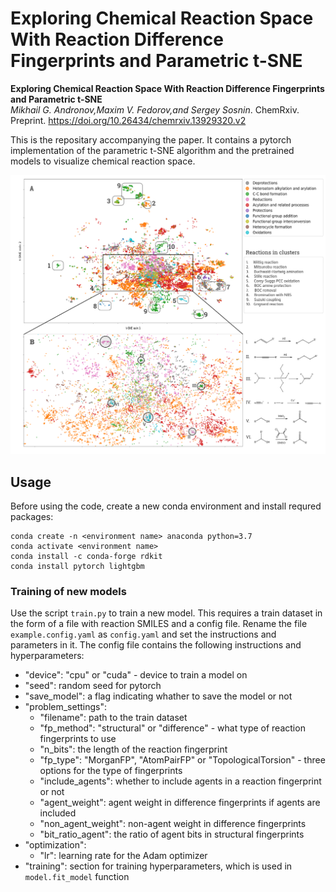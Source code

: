 # Exploring Chemical Reaction Space With Reaction Difference Fingerprints and Parametric t-SNE
__Exploring Chemical Reaction Space With Reaction Difference Fingerprints and Parametric t-SNE__  
_Mikhail G. Andronov,Maxim V. Fedorov,and Sergey Sosnin_. ChemRxiv. Preprint. https://doi.org/10.26434/chemrxiv.13929320.v2 


This is the repositary accompanying the paper. It contains a pytorch implementation of the parametric t-SNE algorithm and the pretrained models to visualize chemical reaction space.

![image](projection_example.png)
## Usage
Before using the code, create a new conda environment and install requred packages:
```
conda create -n <environment name> anaconda python=3.7
conda activate <environment name>
conda install -c conda-forge rdkit
conda install pytorch lightgbm
```

### Training of new models
Use the script `train.py` to train a new model. This requires a train dataset in the form of a file with reaction SMILES
and a config file. Rename the file `example.config.yaml` as `config.yaml` and set the instructions and parameters in it.
The config file contains the following instructions and hyperparameters:
* "device": "cpu" or "cuda" - device to train a model on
* "seed": random seed for pytorch
* "save_model": a flag indicating whather to save the model or not
* "problem_settings":
    * "filename": path to the train dataset
    * "fp_method": "structural" or "difference" - what type of reaction fingerprints to use
    * "n_bits": the length of the reaction fingerprint
    * "fp_type": "MorganFP", "AtomPairFP" or "TopologicalTorsion" - three options for the type of fingerprints
    * "include_agents": whether to include agents in a reaction fingerprint or not
    * "agent_weight": agent weight in difference fingerprints if agents are included
    * "non_agent_weight": non-agent weight in difference fingerprints
    * "bit_ratio_agent": the ratio of agent bits in structural fingerprints
* "optimization":
    * "lr": learning rate for the Adam optimizer
* "training": section for training hyperparameters, which is used in `model.fit_model` function    
